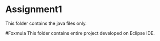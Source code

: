 # Assignment1
This folder contains the java files only.

#Foxmula
This folder contains entire project developed on Eclipse IDE.
